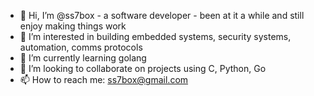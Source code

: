 - 👋 Hi, I’m @ss7box - a software developer - been at it a while and still enjoy making things work
- 👀 I’m interested in building embedded systems, security systems, automation, comms protocols
- 🌱 I’m currently learning golang
- 💞️ I’m looking to collaborate on projects using C, Python, Go
- 📫 How to reach me: ss7box@gmail.com

<!---
ss7box/ss7box is a ✨ special ✨ repository because its `README.md` (this file) appears on your GitHub profile.
You can click the Preview link to take a look at your changes.
--->
